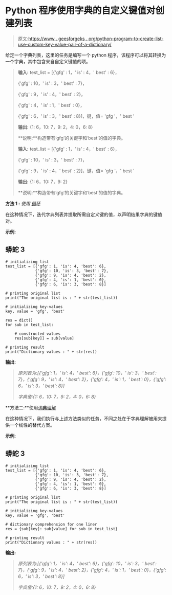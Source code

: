 # Python 程序使用字典的自定义键值对创建列表

> 原文:[https://www . geesforgeks . org/python-program-to-create-list-use-custom-key-value-pair-of-a-dictionary/](https://www.geeksforgeeks.org/python-program-to-create-a-list-using-custom-key-value-pair-of-a-dictionary/)

给定一个字典列表，这里的任务是编写一个 python 程序，该程序可以将其转换为一个字典，其中包含来自自定义键值的项。

> **输入:** test_list = [{'gfg' : 1，' is' : 4，' best' : 6}，
> 
> {'gfg' : 10，' is' : 3，' best' : 7}，
> 
> {'gfg' : 9，' is' : 4，' best' : 2}，
> 
> {'gfg' : 4，' is' : 1，' best' : 0}，
> 
> {'gfg' : 6，' is' : 3，' best' : 8}]，键，值= 'gfg '，' best '
> 
> **输出:** {1: 6，10: 7，9: 2，4: 0，6: 8}
> 
> **说明:**构造带有‘gfg’的关键字和‘best’的值的字典。
> 
> **输入:** test_list = [{'gfg' : 1，' is' : 4，' best' : 6}，
> 
> {'gfg' : 10，' is' : 3，' best' : 7}，
> 
> {'gfg' : 9，' is' : 4，' best' : 2}]，键，值= 'gfg '，' best '
> 
> **输出:** {1: 6，10: 7，9: 2}
> 
> **说明:**构造带有‘gfg’的关键字和‘best’的值的字典。

**方法 1 :** *使用* [*循环*](https://www.geeksforgeeks.org/loops-in-python/)

在这种情况下，迭代字典列表并提取所需自定义键的值，以声明结果字典的键值对。

**示例:**

## 蟒蛇 3

```
# initializing list
test_list = [{'gfg': 1, 'is': 4, 'best': 6},
             {'gfg': 10, 'is': 3, 'best': 7},
             {'gfg': 9, 'is': 4, 'best': 2},
             {'gfg': 4, 'is': 1, 'best': 0},
             {'gfg': 6, 'is': 3, 'best': 8}]

# printing original list
print("The original list is : " + str(test_list))

# initializing key-values
key, value = 'gfg', 'best'

res = dict()
for sub in test_list:

    # constructed values
    res[sub[key]] = sub[value]

# printing result
print("Dictionary values : " + str(res))
```

**输出:**

> *原列表为:[{'gfg': 1，' is': 4，' best': 6}，{'gfg': 10，' is': 3，' best': 7}，{'gfg': 9，' is': 4，' best': 2}，{'gfg': 4，' is': 1，' best': 0}，{'gfg': 6，' is': 3，' best': 8}]*
> 
> *字典值:{1: 6，10: 7，9: 2，4: 0，6: 8}*

**方法二:**使用[词典理解](https://www.geeksforgeeks.org/python-dictionary-comprehension/)

在这种情况下，我们执行与上述方法类似的任务，不同之处在于字典理解被用来提供一个线性的替代方案。

**示例:**

## 蟒蛇 3

```
# initializing list
test_list = [{'gfg': 1, 'is': 4, 'best': 6},
             {'gfg': 10, 'is': 3, 'best': 7},
             {'gfg': 9, 'is': 4, 'best': 2},
             {'gfg': 4, 'is': 1, 'best': 0},
             {'gfg': 6, 'is': 3, 'best': 8}]

# printing original list
print("The original list is : " + str(test_list))

# initializing key-values
key, value = 'gfg', 'best'

# dictionary comprehension for one liner
res = {sub[key]: sub[value] for sub in test_list}

# printing result
print("Dictionary values : " + str(res))
```

**输出:**

> *原列表为:[{'gfg': 1，' is': 4，' best': 6}，{'gfg': 10，' is': 3，' best': 7}，{'gfg': 9，' is': 4，' best': 2}，{'gfg': 4，' is': 1，' best': 0}，{'gfg': 6，' is': 3，' best': 8}]*
> 
> *字典值:{1: 6，10: 7，9: 2，4: 0，6: 8}*
